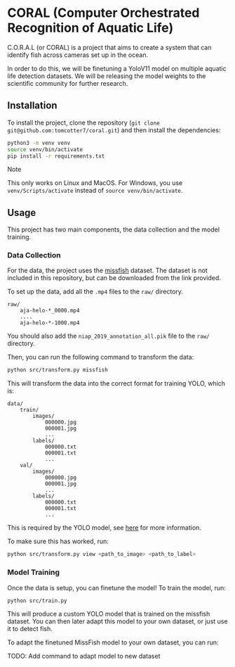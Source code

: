 # CORAL (Computer Orchestrated Recognition of Aquatic Life)

C.O.R.A.L (or CORAL) is a project that aims to create a system that can identify fish across cameras set up in the ocean.

In order to do this, we will be finetuning a YoloV11 model on multiple aquatic life detection datasets. We will be releasing the model weights to the scientific community for further research.

## Installation

To install the project, clone the repository (`git clone git@github.com:tomcotter7/coral.git`) and then install the dependencies:

```bash
python3 -m venv venv
source venv/bin/activate
pip install -r requirements.txt
```

> [!NOTE]
> This only works on Linux and MacOS. For Windows, you use `venv/Scripts/activate` instead of `source venv/bin/activate`.
 
## Usage

This project has two main components, the data collection and the model training.

### Data Collection

For the data, the project uses the [missfish](https://github.com/DianZhang/missfish) dataset. The dataset is not included in this repository, but can be downloaded from the link provided.

To set up the data, add all the `.mp4` files to the `raw/` directory.
```
raw/
    aja-helo-*_0000.mp4
    ....
    aja-helo-*-1000.mp4
```

You should also add the `niap_2019_annotation_all.pik` file to the `raw/` directory.

Then, you can run the following command to transform the data:

```bash
python src/transform.py missfish
```

This will transform the data into the correct format for training YOLO, which is:

```
data/
    train/
        images/
            000000.jpg
            000001.jpg
            ...
        labels/
            000000.txt
            000001.txt
            ...
    val/
        images/
            000000.jpg
            000001.jpg
            ...
        labels/
            000000.txt
            000001.txt
            ...
```

This is required by the YOLO model, see [here](https://docs.ultralytics.com/datasets/#contribute-new-datasets) for more information.

To make sure this has worked, run:

```bash
python src/transform.py view <path_to_image> <path_to_label>
```

### Model Training

Once the data is setup, you can finetune the model! To train the model, run:

```bash
python src/train.py
```
This will produce a custom YOLO model that is trained on the missfish dataset. You can then later adapt this model to your own dataset, or just use it to detect fish.

To adapt the finetuned MissFish model to your own dataset, you can run:

TODO: Add command to adapt model to new dataset
